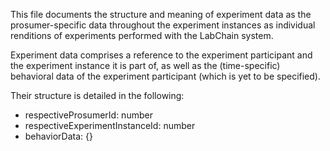 This file documents the structure and meaning of experiment data as the prosumer-specific data throughout the experiment instances as individual renditions of experiments performed with the LabChain system.

Experiment data comprises a reference to the experiment participant and the experiment instance it is part of, as well as the (time-specific) behavioral data of the experiment participant (which is yet to be specified).

Their structure is detailed in the following:
* respectiveProsumerId: number
* respectiveExperimentInstanceId: number
* behaviorData: {}
